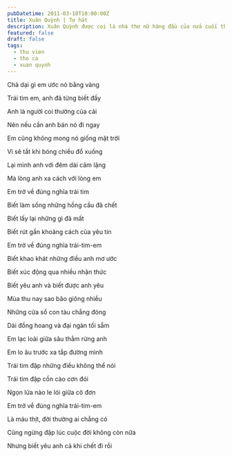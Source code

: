 ```yaml
---
pubDatetime: 2011-03-10T10:00:00Z
title: Xuân Quỳnh | Tự hát
description: Xuân Quỳnh được coi là nhà thơ nữ hàng đầu của nửa cuối thế kỷ 20. Xuân Quỳnh không làm ra thơ, không chế tạo câu chữ mà chị viết như kể lại những gì chị đã sống, đã trải.
featured: false
draft: false
tags:
  - thu vien
  - tho ca
  - xuan quynh
---
```


Chả dại gì em ước nó bằng vàng

Trái tim em, anh đã từng biết đấy

Anh là người coi thường của cải

Nên nếu cần anh bán nó đi ngay

Em cũng không mong nó giống mặt trời

Vì sẽ tắt khi bóng chiều đổ xuống

Lại mình anh với đêm dài câm lặng

Mà lòng anh xa cách với lòng em

Em trở về đúng nghĩa trái tim

Biết làm sống những hồng cầu đã chết

Biết lấy lại những gì đã mất

Biết rút gần khoảng cách của yêu tin

Em trở về đúng nghĩa trái-tim-em

Biết khao khát những điều anh mơ ước

Biết xúc động qua nhiều nhận thức

Biết yêu anh và biết được anh yêu

Mùa thu nay sao bão giông nhiều

Những cửa sổ con tàu chẳng đóng

Dải đồng hoang và đại ngàn tối sẫm

Em lạc loài giữa sâu thẳm rừng anh

Em lo âu trước xa tắp đường mình

Trái tim đập những điều không thể nói

Trái tim đập cồn cào cơn đói

Ngọn lửa nào le lói giữa cô đơn

Em trở về đúng nghĩa trái-tim-em

Là máu thịt, đời thường ai chẳng có

Cũng ngừng đập lúc cuộc đời không còn nữa

Nhưng biết yêu anh cả khi chết đi rồi

